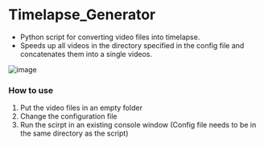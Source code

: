 # Timelapse_Generator
- Python script for converting video files into timelapse.
- Speeds up all videos in the directory specified in the config file and concatenates them into a single videos.

![image](https://user-images.githubusercontent.com/24196833/144715514-ac28a389-c751-4437-86da-97f643e85660.png)
### How to use
1. Put the video files in an empty folder
2. Change the configuration file
3. Run the scirpt in an existing console window (Config file needs to be in the same directory as the script)

